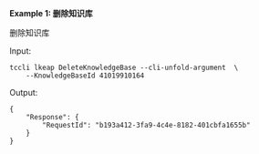 **Example 1: 删除知识库**

删除知识库

Input: 

```
tccli lkeap DeleteKnowledgeBase --cli-unfold-argument  \
    --KnowledgeBaseId 41019910164
```

Output: 
```
{
    "Response": {
        "RequestId": "b193a412-3fa9-4c4e-8182-401cbfa1655b"
    }
}
```

